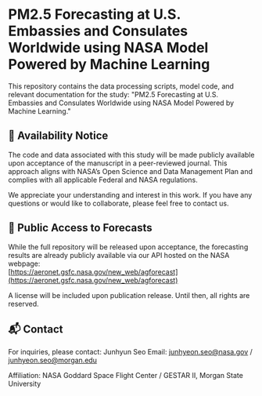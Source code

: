 # PM2.5 Forecasting at U.S. Embassies and Consulates Worldwide using NASA Model Powered by Machine Learning

This repository contains the data processing scripts, model code, and relevant documentation for the study:
"PM2.5 Forecasting at U.S. Embassies and Consulates Worldwide using NASA Model Powered by Machine Learning."

## 📢 Availability Notice

The code and data associated with this study will be made publicly available upon acceptance of the manuscript in a peer-reviewed journal. This approach aligns with NASA’s Open Science and Data Management Plan and complies with all applicable Federal and NASA regulations.

We appreciate your understanding and interest in this work. If you have any questions or would like to collaborate, please feel free to contact us.

## 🔗 Public Access to Forecasts
While the full repository will be released upon acceptance, the forecasting results are already publicly available via our API hosted on the NASA webpage:  
[https://aeronet.gsfc.nasa.gov/new_web/agforecast](https://aeronet.gsfc.nasa.gov/new_web/agforecast)


A license will be included upon publication release. Until then, all rights are reserved.

## 📬 Contact

For inquiries, please contact:
Junhyun Seo
Email: junhyeon.seo@nasa.gov / junhyeon.seo@morgan.edu

Affiliation: NASA Goddard Space Flight Center / GESTAR II, Morgan State University
